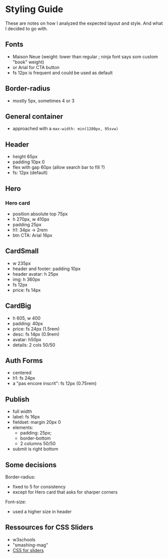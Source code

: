 # Styling Guide

These are notes on how I analyzed the expected layout and style. And what I decided to go with.

## Fonts

- Maison Neue (weight: lower than regular ; ninja font says som custom "book" weight)
- or Arial for CTA button
- fs 12px is frequent and could be used as default

## Border-radius

- mostly 5px, sometimes 4 or 3

## General container

- approached with a `max-width: min(1280px, 95svw)`

## Header

- height 65px
- padding 10px 0
- flex with gap 60px (allow search bar to fill ?)
- fs: 12px (default)

## Hero

### Hero card

- position absolute top 75px
- h 270px, w 410px
- padding 25px
- h1: 34px -> 2rem
- btn CTA: Arial 16px

## CardSmall

- w 235px
- header and footer: padding 10px
- header avatar: h 25px
- img: h 360px
- fs 12px
- price: fs 14px

## CardBig

- h 605, w 400
- padding: 40px
- price: fs 24px (1.5rem)
- desc: fs 14px (0.9rem)
- avatar: h50px
- details: 2 cols 50/50

## Auth Forms

- centered
- h1: fs 24px
- a "pas encore inscrit": fs 12px (0.75rem)

## Publish

- full width
- label: fs 16px
- fieldset: margin 20px 0
- elements:
  - padding: 25px;
  - border-bottom
  - 2 columns 50/50
- submit is right bottom

## Some decisions

Border-radius:

- fixed to 5 for consistency
- except for Hero card that asks for sharper corners

Font-size:

- used a higher size in header

## Ressources for CSS Sliders

- w3schools
- "smashing-mag"
- [CSS for sliders](https://uxplanet.org/how-to-create-a-range-slider-using-html-css-6112fe9346e4)
